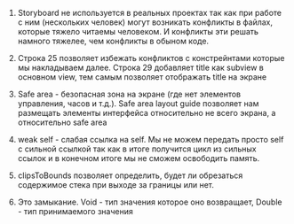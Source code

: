 1. Storyboard не используется в реальных проектах так как при работе с ним (нескольких человек) могут возникать конфликты в файлах, которые тяжело читаемы человеком. И конфликты эти решать намного тяжелее, чем конфликты в обыном коде.

2. Строка 25 позволяет избежать конфликтов с констрейнтами которые мы накладываем далее. Строка 29 добавляет title как subview в основном view, тем самым позволяет отображать title на экране

3. Safe area - безопасная зона на экране (где нет элементов управления, часов и т.д.). Safe area layout guide позволяет нам размещать элементы интерфейса относительно не всего экрана, а относительно safe area

4. weak self - слабая ссылка на self. Мы не можем передать просто self с сильной ссылкой так как в итоге получится цикл из сильных ссылок и в конечном итоге мы не сможем освободить память.

5. clipsToBounds позволяет определить, будет ли обрезаться содержимое стека при выходе за границы или нет.

6. Это замыкание. Void - тип значения которое оно возвращает, Double - тип принимаемого значения
